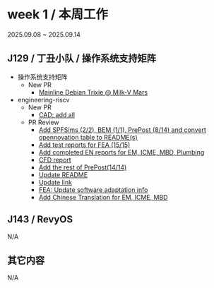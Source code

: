 # week 1 / 本周工作

2025.09.08 ~ 2025.09.14

## J129 / 丁丑小队 / 操作系统支持矩阵

- 操作系统支持矩阵
  - New PR
    - [Mainline Debian Trixie @ Milk-V Mars](https://github.com/ruyisdk/support-matrix/pull/367)
- engineering-riscv
  - New PR
    - [CAD: add all](https://github.com/QA-Team-lo/engineering-riscv/pull/3)
  - PR Review
    - [Add SPFSims (2/2), BEM (1/1), PrePost (8/14) and convert opennovation table to README(s)](https://github.com/QA-Team-lo/engineering-riscv/pull/1)
    - [Add test reports for FEA (15/15)](https://github.com/QA-Team-lo/engineering-riscv/pull/2)
    - [Add completed EN reports for EM, ICME, MBD, Plumbing](https://github.com/QA-Team-lo/engineering-riscv/pull/4)
    - [CFD report](https://github.com/QA-Team-lo/engineering-riscv/pull/5)
    - [Add the rest of PrePost(14/14)](https://github.com/QA-Team-lo/engineering-riscv/pull/6)
    - [Update README](https://github.com/QA-Team-lo/engineering-riscv/pull/7)
    - [Update link](https://github.com/QA-Team-lo/engineering-riscv/pull/8)
    - [FEA: Update software adaptation info](https://github.com/QA-Team-lo/engineering-riscv/pull/9)
    - [Add Chinese Translation for EM, ICME, MBD](https://github.com/QA-Team-lo/engineering-riscv/pull/10)

## J143 / RevyOS

N/A

## 其它内容

N/A
